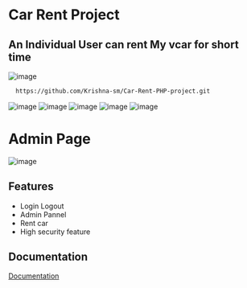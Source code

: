 
# Car Rent Project 

## An Individual User can rent My vcar for short time 

![image](https://user-images.githubusercontent.com/105251808/222946891-7127e32c-70c0-49a6-a8bf-b928beef4e3b.png)

```bash
  https://github.com/Krishna-sm/Car-Rent-PHP-project.git
```

![image](https://user-images.githubusercontent.com/105251808/222946899-2c902532-7c27-415c-b0b6-71a056c9ebf9.png)
![image](https://user-images.githubusercontent.com/105251808/222946904-1512f208-e942-4250-a946-7e8d0ba000d4.png)
![image](https://user-images.githubusercontent.com/105251808/222946911-b2b5e659-7428-4ea4-9a4d-1775e19fde9a.png)
![image](https://user-images.githubusercontent.com/105251808/222946918-0f43a5a7-f887-4d47-9cc9-f4fb8debb223.png)
![image](https://user-images.githubusercontent.com/105251808/222946932-121d1b66-fcf8-4a24-a4d9-dee01eca34d8.png)
# Admin Page
![image](https://user-images.githubusercontent.com/105251808/222946947-179f8695-042e-4e71-abd6-b99648ebe6d1.png)

## Features

- Login Logout
- Admin Pannel
- Rent car
- High security feature


## Documentation

[Documentation](https://www.php.net/manual/en/index.php)

